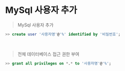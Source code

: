 # MySql 사용자 추가

> MySql 사용자 추가
```sql
>> create user '사용자명'@'%' identified by '비밀번호';
```

<br>

> 전체 데이터베이스 접근 권한 부여
```sql
>> grant all privileges on *.* to '사용자명'@'%';
```
